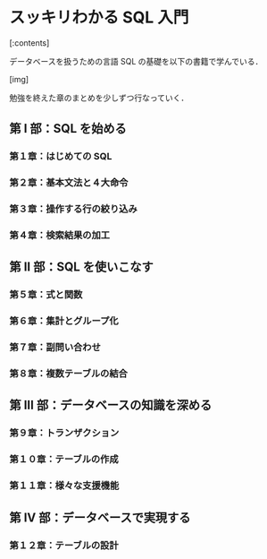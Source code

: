 # スッキリわかる SQL 入門

[:contents]

データベースを扱うための言語 SQL の基礎を以下の書籍で学んでいる．

[img]

勉強を終えた章のまとめを少しずつ行なっていく．

## 第 I 部：SQL を始める

### 第１章：はじめての SQL

### 第２章：基本文法と４大命令

### 第３章：操作する行の絞り込み

### 第４章：検索結果の加工

## 第 II 部：SQL を使いこなす

### 第５章：式と関数

### 第６章：集計とグループ化

### 第７章：副問い合わせ

### 第８章：複数テーブルの結合

## 第 III 部：データベースの知識を深める

### 第９章：トランザクション

### 第１０章：テーブルの作成

### 第１１章：様々な支援機能

## 第 IV 部：データベースで実現する

### 第１２章：テーブルの設計
